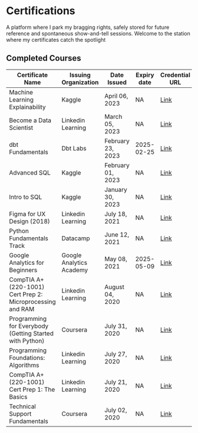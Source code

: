 # Certifications

 A platform where I park my bragging rights, safely stored for future reference and spontaneous show-and-tell sessions. Welcome to the station where my certificates catch the spotlight 
## Completed Courses

| Certificate Name                                           | Issuing Organization     | Date Issued       | Expiry date | Credential URL                                                                                                                                                        | 
| ---------------------------------------------------------- | ------------------------ | ----------------- | ----------- | --------------------------------------------------------------------------------------------------------------------------------------------------------------------- | 
| Machine Learning Explainability                            | Kaggle                   | April 06, 2023    | NA          | [Link](https://www.kaggle.com/learn/certification/karmasta13/machine-learning-explainability)                                                                         | 
| Become a Data Scientist                                    | Linkedin Learning        | March 05, 2023    | NA          | [Link](https://github.com/karmasta13/Certificates-Station/blob/main/Certificate_Picture/Linkedin%20Learning/Become%20a%20Data%20Scientist.png)                        | 
| dbt Fundamentals                                           | Dbt Labs                 | February 23, 2023 | 2025-02-25  | [Link](https://www.credential.net/ce34d7a6-3019-4822-9ef3-bc024e17235c)                                                                                               | 
| Advanced SQL                                               | Kaggle                   | February 01, 2023 | NA          | [Link](https://www.kaggle.com/learn/certification/karmasta13/advanced-sql)                                                                                            | 
| Intro to SQL                                               | Kaggle                   | January 30, 2023  | NA          | [Link](https://www.kaggle.com/learn/certification/karmasta13/intro-to-sql)                                                                                            | 
| Figma for UX Design (2018)                                 | Linkedin Learning        | July 18, 2021     | NA          | [Link](https://github.com/karmasta13/Certificates-Station/blob/main/Certificate_Picture/Linkedin%20Learning/Figma%20for%20UX%20Design%20(2018).png)                   | 
| Python Fundamentals Track                                  | Datacamp                 | June 12, 2021     | NA          | [Link](https://www.datacamp.com/statement-of-accomplishment/track/2ab80d39e9b4134d72d6353213be9ebfae7ec839)                                                           | 
| Google Analytics for Beginners                             | Google Analytics Academy | May 08, 2021      | 2025-05-09  | [Link](https://analytics.google.com/analytics/academy/certificate/I2J_0nV9TGSQ5kGuRyN7hQ)                                                                             | 
| CompTIA A+ (220-1001) Cert Prep 2: Microprocessing and RAM | Linkedin Learning        | August 04, 2020   | NA          | [Link](nan)                                                                                                                                                           | 
| Programming for Everybody (Getting Started with Python)    | Coursera                 | July 31, 2020     | NA          | [Link](https://coursera.org/share/c1ac26c602f385a62c7b7de67cc89ff4)                                                                                                   | 
| Programming Foundations: Algorithms                        | Linkedin Learning        | July 27, 2020     | NA          | [Link](https://github.com/karmasta13/Certificates-Station/blob/main/Certificate_Picture/Linkedin%20Learning/Programming%20Foundations_Algorithms.png)                 | 
| CompTIA A+ (220-1001) Cert Prep 1: The Basics              | Linkedin Learning        | July 21, 2020     | NA          | [Link](https://github.com/karmasta13/Certificates-Station/blob/main/Certificate_Picture/Linkedin%20Learning/CompTIA%20A_plus_220-1001_Cert_Prep%201_The%20Basics.png) | 
| Technical Support Fundamentals                             | Coursera                 | July 02, 2020     | NA          | [Link](https://coursera.org/share/2164e2af4a46e1bb038a55f37132872d)                                                                                                   | 

<base target='_blank'>